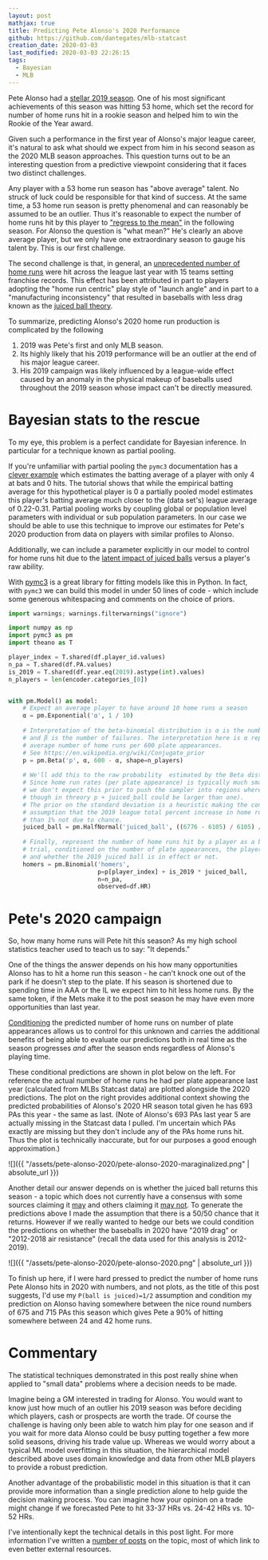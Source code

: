 ```yaml
---
layout: post
mathjax: true
title: Predicting Pete Alonso's 2020 Performance
github: https://github.com/dantegates/mlb-statcast
creation_date: 2020-03-03
last_modified: 2020-03-03 22:26:15
tags: 
  - Bayesian
  - MLB
---
```



Pete Alonso had a [stellar 2019 season](https://www.espn.com/mlb/story/_/id/28060458/mets-slugger-pete-alonso-wins-national-league-rookie-year). One of his most significant achievements of this season was hitting 53 home, which set the record for number of home runs hit in a rookie season and helped him to win the Rookie of the Year award.

Given such a performance in the first year of Alonso's major league career, it's natural to ask what should we expect from him in his second season as the 2020 MLB season approaches. This question turns out to be an interesting question from a predictive viewpoint considering that it faces two distinct challenges.

Any player with a 53 home run season has "above average" talent. No struck of luck could be responsible for that kind of success. At the same time, a 53 home run season is pretty phenomenal and can reasonably be assumed to be an outlier. Thus it's reasonable to expect the number of home runs hit by this player to ["regress to the mean"](https://en.wikipedia.org/wiki/Regression_toward_the_mean) in the following season. For Alonso the question is "what mean?" He's clearly an above average player, but we only have one extraordinary season to gauge his talent by. This is our first challenge.

The second challenge is that, in general, an [unprecedented number of home runs](https://www.cbssports.com/mlb/news/mlb-homer-records-breaking-down-the-many-ways-2019-was-the-year-of-the-home-run/) were hit across the league last year with 15 teams setting franchise records. This effect has been attributed in part to players adopting the "home run centric" play style of "launch angle" and in part to a "manufacturing inconsistency" that resulted in baseballs with less drag known as the [juiced ball theory](https://en.wikipedia.org/wiki/Juiced_ball_theory).

To summarize, predicting Alonso's 2020 home run production is complicated by the following

1. 2019 was Pete's first and only MLB season.
2. Its highly likely that his 2019 performance will be an outlier at the end of his major league career.
3. His 2019 campaign was likely influenced by a league-wide effect caused by an anomaly in the physical makeup of baseballs used throughout the 2019 season whose impact can't be directly measured.

# Bayesian stats to the rescue

To my eye, this problem is a perfect candidate for Bayesian inference. In particular for a technique known as partial pooling.

If you're unfamiliar with partial pooling the `pymc3` documentation has a [clever example](https://docs.pymc.io/notebooks/hierarchical_partial_pooling.html) which estimates the batting average of a player with only 4 at bats and 0 hits. The tutorial shows that while the empirical batting average for this hypothetical player is 0 a partially pooled model estimates this player's batting average much closer to the (data set's) league average of 0.22-0.31. Partial pooling works by coupling global or population level parameters with individual or sub population parameters. In our case we should be able to use this technique to improve our estimates for Pete's 2020 production from data on players with similar profiles to Alonso.

Additionally, we can include a parameter explicitly in our model to control for home runs hit due to the [latent impact of juiced balls](https://en.wikipedia.org/wiki/Latent_variable) versus a player's raw ability.

With [pymc3](https://docs.pymc.io/) is a great library for fitting models like this in Python. In fact, with `pymc3` we can build this model in under 50 lines of code - which include some generous whitespacing and comments on the choice of priors.

```python
import warnings; warnings.filterwarnings("ignore")

import numpy as np
import pymc3 as pm
import theano as T

player_index = T.shared(df.player_id.values)
n_pa = T.shared(df.PA.values)
is_2019 = T.shared(df.year.eq(2019).astype(int).values)
n_players = len(encoder.categories_[0])


with pm.Model() as model:
    # Expect an average player to have around 10 home runs a season
    α = pm.Exponential('α', 1 / 10)
    
    # Interpretation of the beta-binomial distribution is α is the number of successes
    # and β is the number of failures. The interpretation here is α represents the
    # average number of home runs per 600 plate appearances.
    # See https://en.wikipedia.org/wiki/Conjugate_prior
    p = pm.Beta('p', α, 600 - α, shape=n_players)
    
    # We'll add this to the raw probability  estimated by the Beta distribution.
    # Since home run rates (per plate appearance) is typically much smaller than .1
    # we don't expect this prior to push the sampler into regions where p > 1 (even
    # though in threory p + juiced_ball could be larger than one).
    # The prior on the standard deviation is a heuristic making the conservative
    # assumption that the 2019 league total percent increase in home runs is less
    # than 1% not due to chance.
    juiced_ball = pm.HalfNormal('juiced_ball', ((6776 - 6105) / 6105) / 3)
    
    # Finally, represent the number of home runs hit by a player as a binomial
    # trial, conditioned on the number of plate appearances, the player's ability
    # and whether the 2019 juiced ball is in effect or not.
    homers = pm.Binomial('homers',
                         p=p[player_index] + is_2019 * juiced_ball,
                         n=n_pa,
                         observed=df.HR)
```

# Pete's 2020 campaign

So, how many home runs will Pete hit this season? As my high school statistics teacher used to teach us to say: "It depends."

One of the things the answer depends on his how many opportunities Alonso has to hit a home run this season - he can't knock one out of the park if he doesn't step to the plate. If his season is shortened due to spending time in AAA or the IL we expect him to hit less home runs. By the same token, if the Mets make it to the post season he may have even more opportunities than last year.

[Conditioning](https://en.wikipedia.org/wiki/Conditional_probability) the predicted number of home runs on number of plate appearances allows us to control for this unknown and carries the additional benefits of being able to evaluate our predictions both in real time as the season progresses *and* after the season ends regardless of Alonso's playing time.

These conditional predictions are shown in plot below on the left. For reference the actual number of home runs he had per plate appearance last year (calculated from MLBs Statcast data) are plotted alongside the 2020 predictions. The plot on the right provides additional context showing the predicted probabilities of Alonso's 2020 HR season total given he has 693 PAs this year - the same as last. (Note of Alonso's 693 PAs last year 5 are actually missing in the Statcast data I pulled. I'm uncertain which PAs exactly are missing but they don't include any of the PAs home runs hit. Thus the plot is technically inaccurate, but for our purposes a good enough approximation.)

![]({{ "/assets/pete-alonso-2020/pete-alonso-2020-maraginalized.png" | absolute_url }})

Another detail our answer depends on is whether the juiced ball returns this season - a topic which does not currently have a consensus with some sources claiming it [may](https://athlonsports.com/mlb/juiced-ball-era-here-2020) and others claiming it [may not](https://www.nbcsports.com/philadelphia/phillies/zach-eflin-mlb-new-baseballs-grip). To generate the predictions above I made the assumption that there is a 50/50 chance that it returns. However if we really wanted to hedge our bets we could condition the predictions on whether the baseballs in 2020 have "2019 drag" or "2012-2018 air resistance" (recall the data used for this analysis is 2012-2019).

![]({{ "/assets/pete-alonso-2020/pete-alonso-2020.png" | absolute_url }})

To finish up here, if I were hard pressed to predict the number of home runs Pete Alonso hits in 2020 with numbers, and not plots, as the title of this post suggests, I'd use my `P(ball is juiced)=1/2` assumption and condition my prediction on Alonso having somewhere between the nice round numbers of 675 and 715 PAs this season which gives Pete a 90% of hitting somewhere between 24 and 42 home runs.

# Commentary

The statistical techniques demonstrated in this post really shine when applied to "small data" problems where a decision needs to be made.

Imagine being a GM interested in trading for Alonso. You would want to know just how much of an outlier his 2019 season was before deciding which players, cash or prospects are worth the trade. Of course the challenge is having only been able to watch him play for one season and if you wait for more data Alonso could be busy putting together a few more solid seasons, driving his trade value up. Whereas we would worry about a typical ML model overfitting in this situation, the hierarchical model described above uses domain knowledge and data from other MLB players to provide a robust prediction.

Another advantage of the probabilistic model in this situation is that it can provide more information than a single prediction alone to help guide the decision making process. You can imagine how your opinion on a trade might change if we forecasted Pete to hit 33-37 HRs vs. 24-42 HRs vs. 10-52 HRs.

I've intentionally kept the technical details in this post light. For more information I've written a [number of posts](https://dantegates.github.io/tags/#bayesian) on the topic, most of which link to even better external resources.